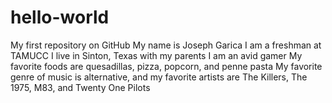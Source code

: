 # hello-world
My first repository on GitHub
My name is Joseph Garica
I am a freshman at TAMUCC
I live in Sinton, Texas with my parents
I am an avid gamer
My favorite foods are quesadillas, pizza, popcorn, and penne pasta
My favorite genre of music is alternative, and my favorite artists are The Killers, The 1975, M83, and Twenty One Pilots
